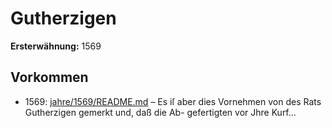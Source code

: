 # Gutherzigen

**Ersterwähnung:** 1569

## Vorkommen
- 1569: [jahre/1569/README.md](../jahre/1569/README.md) – Es iſ aber dies Vornehmen
von des Rats Gutherzigen gemerkt und, daß die Ab-
gefertigten vor Jhre Kurf...
